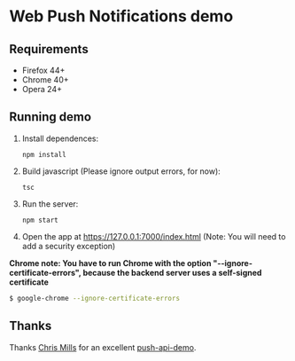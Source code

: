 # Web Push Notifications demo

## Requirements

* Firefox 44+
* Chrome 40+
* Opera 24+

## Running demo

1. Install dependences:

    ```
    npm install
    ```

2. Build javascript (Please ignore output errors, for now):

    ```
    tsc
    ```

3. Run the server:

    ```
    npm start
    ```

4. Open the app at https://127.0.0.1:7000/index.html (Note: You will need to add a security exception)

 **Chrome note: You have to run Chrome with the option "--ignore-certificate-errors",
 because the backend server uses a self-signed certificate**

 ```bash
 $ google-chrome --ignore-certificate-errors
 ```

## Thanks
Thanks [Chris Mills](https://github.com/chrisdavidmills) for an excellent [push-api-demo](https://github.com/chrisdavidmills/push-api-demo).
